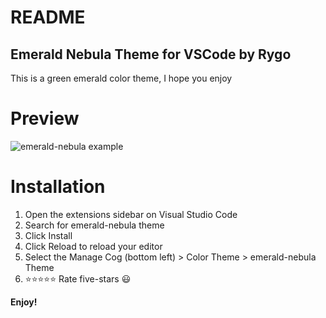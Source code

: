 # README
## Emerald Nebula Theme for VSCode by Rygo
This is a green emerald color theme, I hope you enjoy

# Preview
![emerald-nebula example](https://i.ibb.co/c6gMMdD/emerald-nebula-example.jpg)

# Installation
1. Open the extensions sidebar on Visual Studio Code
2. Search for emerald-nebula theme
3. Click Install
4. Click Reload to reload your editor
5. Select the Manage Cog (bottom left) > Color Theme > emerald-nebula Theme
6. ⭐⭐⭐⭐⭐ Rate five-stars 😃

**Enjoy!**